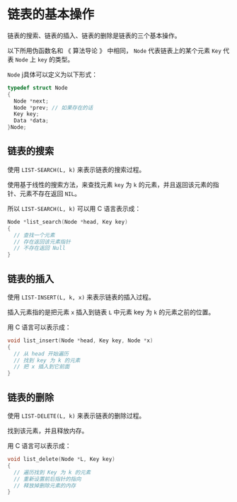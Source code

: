 # 链表的基本操作

链表的搜索、链表的插入、链表的删除是链表的三个基本操作。

以下所用伪函数名和 《 算法导论 》 中相同，
`Node` 代表链表上的某个元素
`Key` 代表 `Node` 上 `key` 的类型。

`Node` j具体可以定义为以下形式：

```c
typedef struct Node
{
  Node *next;
  Node *prev; // 如果存在的话
  Key key;
  Data *data;
}Node;
```

## 链表的搜索

使用 `LIST-SEARCH(L, k)` 来表示链表的搜索过程。

使用基于线性的搜索方法，来查找元素 `key` 为 `k` 的元素，并且返回该元素的指针、元素不存在返回 `NIL`。

所以 `LIST-SEARCH(L, k)` 可以用 C 语言表示成：

```c
Node *list_search(Node *head, Key key)
{
  // 查找一个元素
  // 存在返回该元素指针
  // 不存在返回 Null
}
```

## 链表的插入

使用 `LIST-INSERT(L, k, x)` 来表示链表的插入过程。

插入元素指的是把元素 `x` 插入到链表 `L` 中元素 key 为 `k` 的元素之前的位置。

用 C 语言可以表示成：

```c
void list_insert(Node *head, Key key, Node *x)
{
  // 从 head 开始遍历
  // 找到 key 为 k 的元素
  // 把 x 插入到它前面
}
```

## 链表的删除

使用 `LIST-DELETE(L, k)` 来表示链表的删除过程。

找到该元素，并且释放内存。


用 C 语言可以表示成：

```c
void list_delete(Node *L, Key key)
{
  // 遍历找到 Key 为 k 的元素
  // 重新设置前后指针的指向
  // 释放掉删除元素的内存
}
```
